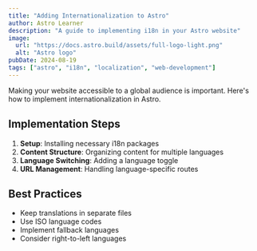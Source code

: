 ```yaml
---
title: "Adding Internationalization to Astro"
author: Astro Learner
description: "A guide to implementing i18n in your Astro website"
image:
  url: "https://docs.astro.build/assets/full-logo-light.png"
  alt: "Astro logo"
pubDate: 2024-08-19
tags: ["astro", "i18n", "localization", "web-development"]
---
```


Making your website accessible to a global audience is important. Here's how to implement internationalization in Astro.

## Implementation Steps

1. **Setup**: Installing necessary i18n packages
2. **Content Structure**: Organizing content for multiple languages
3. **Language Switching**: Adding a language toggle
4. **URL Management**: Handling language-specific routes

## Best Practices

- Keep translations in separate files
- Use ISO language codes
- Implement fallback languages
- Consider right-to-left languages
